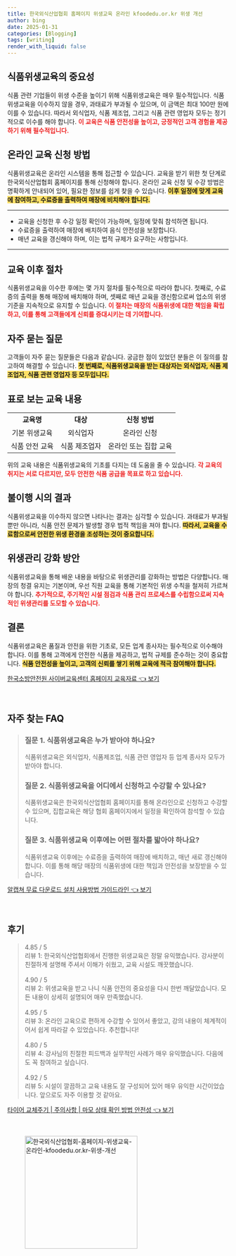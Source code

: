```yaml
---
title: 한국외식산업협회 홈페이지 위생교육 온라인 kfoodedu.or.kr 위생 개선
author: bing
date: 2025-01-31
categories: [Blogging]
tags: [writing]
render_with_liquid: false
---
```



<h2 id='식품위생교육의 중요성'>식품위생교육의 중요성</h2>

<p>식품 관련 기업들이 위생 수준을 높이기 위해 식품위생교육은 매우 필수적입니다. 식품위생교육을 이수하지 않을 경우, 과태료가 부과될 수 있으며, 이 금액은 최대 100만 원에 이를 수 있습니다. 따라서 외식업자, 식품 제조업, 그리고 식품 관련 영업자 모두는 정기적으로 이수를 해야 합니다. <b><span style="color: #ee2323;">이 교육은 식품 안전성을 높이고, 긍정적인 고객 경험을 제공하기 위해 필수적입니다.</span></b></p>

<h2 id='온라인 교육 신청 방법'>온라인 교육 신청 방법</h2>

<p>식품위생교육은 온라인 시스템을 통해 접근할 수 있습니다. 교육을 받기 위한 첫 단계로 한국외식산업협회 홈페이지를 통해 신청해야 합니다. 온라인 교육 신청 및 수강 방법은 명확하게 안내되어 있어, 필요한 정보를 쉽게 찾을 수 있습니다. <b><span style="background-color: #ffe066;">이후 일정에 맞게 교육에 참여하고, 수료증을 출력하여 매장에 비치해야 합니다.</span></b></p>

<hr />

<ul>
    <li>교육을 신청한 후 수강 일정 확인이 가능하며, 일정에 맞춰 참석하면 됩니다.</li>
    <li>수료증을 출력하여 매장에 배치하여 음식 안전성을 보장합니다.</li>
    <li>매년 교육을 갱신해야 하며, 이는 법적 규제가 요구하는 사항입니다.</li>
</ul>

<hr />

<h2 id='교육 이후 절차'>교육 이후 절차</h2>

<p>식품위생교육을 이수한 후에는 몇 가지 절차를 필수적으로 따라야 합니다. 첫째로, 수료증의 출력을 통해 매장에 배치해야 하며, 셋째로 매년 교육을 갱신함으로써 업소의 위생 기준을 지속적으로 유지할 수 있습니다. <b><span style="color: #ee2323;">이 절차는 매장의 식품위생에 대한 책임을 확립하고, 이를 통해 고객들에게 신뢰를 증대시키는 데 기여합니다.</span></b></p>

<h2 id='자주 묻는 질문'>자주 묻는 질문</h2>

<p>고객들이 자주 묻는 질문들은 다음과 같습니다. 궁금한 점이 있었던 분들은 이 질의를 참고하여 해결할 수 있습니다. <b><span style="background-color: #ffe066;">첫 번째로, 식품위생교육을 받는 대상자는 외식업자, 식품 제조업자, 식품 관련 영업자 등 모두입니다.</span></b></p>

<h2 id='표로 보는 교육 내용'>표로 보는 교육 내용</h2>

<table>
    <tr>
        <td style="text-align: center; height: 17px;"><b>교육명</b></td>
        <td style="text-align: center; height: 17px;"><b>대상</b></td>
        <td style="text-align: center; height: 17px;"><b>신청 방법</b></td>
    </tr>
    <tr>
        <td style="text-align: center; height: 17px;">기본 위생교육</td>
        <td style="text-align: center; height: 17px;">외식업자</td>
        <td style="text-align: center; height: 17px;">온라인 신청</td>
    </tr>
    <tr>
        <td style="text-align: center; height: 17px;">식품 안전 교육</td>
        <td style="text-align: center; height: 17px;">식품 제조업자</td>
        <td style="text-align: center; height: 17px;">온라인 또는 집합 교육</td>
    </tr>
</table>

<p>위의 교육 내용은 식품위생교육의 기초를 다지는 데 도움을 줄 수 있습니다. <b><span style="color: #ee2323;">각 교육의 취지는 서로 다르지만, 모두 안전한 식품 공급을 목표로 하고 있습니다.</span></b></p>

<h2 id='불이행 시의 결과'>불이행 시의 결과</h2>

<p>식품위생교육을 이수하지 않으면 나타나는 결과는 심각할 수 있습니다. 과태료가 부과될 뿐만 아니라, 식품 안전 문제가 발생할 경우 법적 책임을 져야 합니다. <b><span style="background-color: #ffe066;">따라서, 교육을 수료함으로써 안전한 위생 환경을 조성하는 것이 중요합니다.</span></b></p>

<h2 id='위생관리 강화 방안'>위생관리 강화 방안</h2>

<p>식품위생교육을 통해 배운 내용을 바탕으로 위생관리를 강화하는 방법은 다양합니다. 매장의 청결 유지는 기본이며, 우선 직원 교육을 통해 기본적인 위생 수칙을 철저히 가르쳐야 합니다. <b><span style="color: #ee2323;">추가적으로, 주기적인 시설 점검과 식품 관리 프로세스를 수립함으로써 지속적인 위생관리를 도모할 수 있습니다.</span></b></p>

<h2 id='결론'>결론</h2>

<p>식품위생교육은 품질과 안전을 위한 기초로, 모든 업계 종사자는 필수적으로 이수해야 합니다. 이를 통해 고객에게 안전한 식품을 제공하고, 법적 규제를 준수하는 것이 중요합니다. <b><span style="background-color: #ffe066;">식품 안전성을 높이고, 고객의 신뢰를 쌓기 위해 교육에 적극 참여해야 합니다.</span></b></p>


<p><a class="click-button" title="한국소방안전원 사이버교육센터 홈페이지 교육자료" href="https://yellowplanner.github.io/posts/%ED%95%9C%EA%B5%AD%EC%86%8C%EB%B0%A9%EC%95%88%EC%A0%84%EC%9B%90-%EC%82%AC%EC%9D%B4%EB%B2%84%EA%B5%90%EC%9C%A1%EC%84%BC%ED%84%B0-%ED%99%88%ED%8E%98%EC%9D%B4%EC%A7%80-%EA%B5%90%EC%9C%A1%EC%9E%90%EB%A3%8C/" rel="dofollow">한국소방안전원 사이버교육센터 홈페이지 교육자료 👈 보기</a></p><br>
<h2 id='자주_찾는_FAQ'>자주 찾는 FAQ</h2>
<div itemscope="" itemtype="https://schema.org/FAQPage"> 
<blockquote> 
<div itemscope="" itemprop="mainEntity" itemtype="https://schema.org/Question"> 
<h3 itemprop="name">질문 1. 식품위생교육은 누가 받아야 하나요?</h3> 
<div itemscope="" itemprop="acceptedAnswer" itemtype="https://schema.org/Answer"> 
<span itemprop="text"> 
<p>식품위생교육은 외식업자, 식품제조업, 식품 관련 영업자 등 업계 종사자 모두가 받아야 합니다.</p> 
</span> </div> 

<p></div> </p>

<div itemscope="" itemprop="mainEntity" itemtype="https://schema.org/Question"> 
<h3 itemprop="name">질문 2. 식품위생교육을 어디에서 신청하고 수강할 수 있나요?</h3> 
<div itemscope="" itemprop="acceptedAnswer" itemtype="https://schema.org/Answer"> 
<span itemprop="text"> 
<p>식품위생교육은 한국외식산업협회 홈페이지를 통해 온라인으로 신청하고 수강할 수 있으며, 집합교육은 해당 협회 홈페이지에서 일정을 확인하여 참석할 수 있습니다.</p> 
</span> </div> 

<p></div> </p>

<div itemscope="" itemprop="mainEntity" itemtype="https://schema.org/Question"> 
<h3 itemprop="name">질문 3. 식품위생교육 이후에는 어떤 절차를 밟아야 하나요?</h3> 
<div itemscope="" itemprop="acceptedAnswer" itemtype="https://schema.org/Answer"> 
<span itemprop="text"> 
<p>식품위생교육 이후에는 수료증을 출력하여 매장에 배치하고, 매년 새로 갱신해야 합니다. 이를 통해 해당 매장의 식품위생에 대한 책임과 안전성을 보장받을 수 있습니다.</p> 
</span> </div> 

<p></div> 
</blockquote> 
</div></p>
<p><a class="click-button" title="알캡쳐 무료 다운로드 설치 사용방법 가이드라인" href="https://yellowplanner.github.io/posts/%EC%95%8C%EC%BA%A1%EC%B3%90-%EB%AC%B4%EB%A3%8C-%EB%8B%A4%EC%9A%B4%EB%A1%9C%EB%93%9C-%EC%84%A4%EC%B9%98-%EC%82%AC%EC%9A%A9%EB%B0%A9%EB%B2%95-%EA%B0%80%EC%9D%B4%EB%93%9C%EB%9D%BC%EC%9D%B8/" rel="dofollow">알캡쳐 무료 다운로드 설치 사용방법 가이드라인 👈 보기</a></p><br>
<h2 id='후기'>후기</h2>
<div itemscope itemtype="https://schema.org/Product">
  <blockquote>
  <div itemprop="review" itemscope itemtype="https://schema.org/Review">
      <div itemprop="reviewRating" itemscope itemtype="https://schema.org/Rating"> <span itemprop="ratingValue">4.85</span> / <span itemprop="bestRating">5</span> </div>
      <span itemprop="reviewBody">리뷰 1: 한국외식산업협회에서 진행한 위생교육은 정말 유익했습니다. 강사분이 친절하게 설명해 주셔서 이해가 쉬웠고, 교육 시설도 깨끗했습니다.</span>
  </div>
  <br>
  <div itemprop="review" itemscope itemtype="https://schema.org/Review">
      <div itemprop="reviewRating" itemscope itemtype="https://schema.org/Rating"> <span itemprop="ratingValue">4.90</span> / <span itemprop="bestRating">5</span> </div>
      <span itemprop="reviewBody">리뷰 2: 위생교육을 받고 나니 식품 안전의 중요성을 다시 한번 깨달았습니다. 모든 내용이 상세히 설명되어 매우 만족했습니다.</span>
  </div>
  <br>
  <div itemprop="review" itemscope itemtype="https://schema.org/Review">
      <div itemprop="reviewRating" itemscope itemtype="https://schema.org/Rating"> <span itemprop="ratingValue">4.95</span> / <span itemprop="bestRating">5</span> </div>
      <span itemprop="reviewBody">리뷰 3: 온라인 교육으로 편하게 수강할 수 있어서 좋았고, 강의 내용이 체계적이어서 쉽게 따라갈 수 있었습니다. 추천합니다!</span>
  </div>
  <br>
  <div itemprop="review" itemscope itemtype="https://schema.org/Review">
      <div itemprop="reviewRating" itemscope itemtype="https://schema.org/Rating"> <span itemprop="ratingValue">4.80</span> / <span itemprop="bestRating">5</span> </div>
      <span itemprop="reviewBody">리뷰 4: 강사님의 친절한 피드백과 실무적인 사례가 매우 유익했습니다. 다음에도 꼭 참여하고 싶습니다.</span>
  </div>
  <br>
  <div itemprop="review" itemscope itemtype="https://schema.org/Review">
      <div itemprop="reviewRating" itemscope itemtype="https://schema.org/Rating"> <span itemprop="ratingValue">4.92</span> / <span itemprop="bestRating">5</span> </div>
      <span itemprop="reviewBody">리뷰 5: 시설이 깔끔하고 교육 내용도 잘 구성되어 있어 매우 유익한 시간이었습니다. 앞으로도 자주 이용할 것 같아요.</span>
  </div>
  </blockquote>
</div>
<p><a class="click-button" title="타이어 교체주기 | 주의사항 | 마모 상태 확인 방법 안전성" href="https://yellowplanner.github.io/posts/%ED%83%80%EC%9D%B4%EC%96%B4-%EA%B5%90%EC%B2%B4%EC%A3%BC%EA%B8%B0-%EC%A3%BC%EC%9D%98%EC%82%AC%ED%95%AD-%EB%A7%88%EB%AA%A8-%EC%83%81%ED%83%9C-%ED%99%95%EC%9D%B8-%EB%B0%A9%EB%B2%95-%EC%95%88%EC%A0%84%EC%84%B1/" rel="dofollow">타이어 교체주기 | 주의사항 | 마모 상태 확인 방법 안전성 👈 보기</a></p><br>
<figure class="image"><img src="https://yellowplanner.github.io/assets/img/thumbnail/한국외식산업협회-홈페이지-위생교육-온라인-kfoodedu.or.kr-위생-개선.webp" alt="한국외식산업협회-홈페이지-위생교육-온라인-kfoodedu.or.kr-위생-개선" width="256" height="256"></figure>